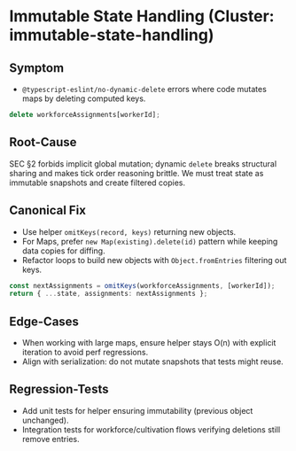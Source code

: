 # Immutable State Handling (Cluster: immutable-state-handling)

## Symptom
- `@typescript-eslint/no-dynamic-delete` errors where code mutates maps by deleting computed keys.

```ts
delete workforceAssignments[workerId];
```

## Root-Cause
SEC §2 forbids implicit global mutation; dynamic `delete` breaks structural sharing and makes tick order reasoning brittle. We must treat state as immutable snapshots and create filtered copies.

## Canonical Fix
- Use helper `omitKeys(record, keys)` returning new objects.
- For Maps, prefer `new Map(existing).delete(id)` pattern while keeping data copies for diffing.
- Refactor loops to build new objects with `Object.fromEntries` filtering out keys.

```ts
const nextAssignments = omitKeys(workforceAssignments, [workerId]);
return { ...state, assignments: nextAssignments };
```

## Edge-Cases
- When working with large maps, ensure helper stays O(n) with explicit iteration to avoid perf regressions.
- Align with serialization: do not mutate snapshots that tests might reuse.

## Regression-Tests
- Add unit tests for helper ensuring immutability (previous object unchanged).
- Integration tests for workforce/cultivation flows verifying deletions still remove entries.
